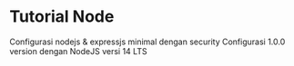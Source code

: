 # Tutorial Node
Configurasi nodejs &amp; expressjs minimal dengan security
Configurasi 1.0.0 version dengan NodeJS versi 14 LTS
